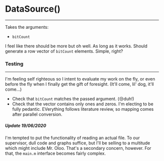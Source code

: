 # DataSource()
---
Takes the arguments:
- `bitCount`

I feel like there should be more but oh well. As long as it works. Should generate a row vector of `bitCount` elements. Simple, right?

### Testing
---
I'm feeling self righteous so I intent to evaluate my work on the fly, or even before the fly when I finally get the gift of foresight. (It'll come, lil' dog, it'll come...)
- Check that `bitCount` matches the passed argument. (:unamused:duh!)
- Check that the vector contains only ones and zeros. I'm electing to be fully pedantic. EVerything follows literature review, so mapping comes after parallel conversion.

##### Update 19/06/2020
I'm tempted to put the functionality of reading an actual file. To our supervisor, dull code and graphs suffice, but I'll be selling to a multitude which might include Mr. Oloo. That's a secondary concern, however. For that, the `main.m` interface becomes fairly complex.
